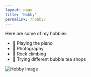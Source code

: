 ```yaml
---
layout: page
title: "Hobby"
permalink: /hobby/
---
```


Here are some of my hobbies:

- 🎵 Playing the piano
- 📸 Photography
- 🧗 Rock climbing
- 🧋 Trying different bubble tea shops

![Hobby Image](https://example.com/hobby-pic.jpg)  <!-- 可选图片 -->